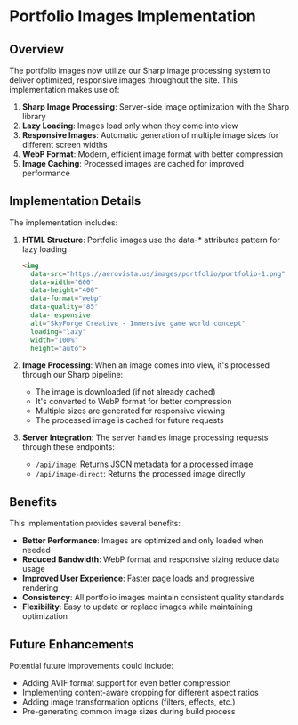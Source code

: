 # Portfolio Images Implementation

## Overview
The portfolio images now utilize our Sharp image processing system to deliver optimized, responsive images throughout the site. This implementation makes use of:

1. **Sharp Image Processing**: Server-side image optimization with the Sharp library
2. **Lazy Loading**: Images load only when they come into view
3. **Responsive Images**: Automatic generation of multiple image sizes for different screen widths
4. **WebP Format**: Modern, efficient image format with better compression
5. **Image Caching**: Processed images are cached for improved performance

## Implementation Details

The implementation includes:

1. **HTML Structure**: Portfolio images use the data-* attributes pattern for lazy loading
   ```html
   <img 
     data-src="https://aerovista.us/images/portfolio/portfolio-1.png" 
     data-width="600" 
     data-height="400" 
     data-format="webp" 
     data-quality="85" 
     data-responsive
     alt="SkyForge Creative - Immersive game world concept" 
     loading="lazy"
     width="100%"
     height="auto">
   ```

2. **Image Processing**: When an image comes into view, it's processed through our Sharp pipeline:
   - The image is downloaded (if not already cached)
   - It's converted to WebP format for better compression
   - Multiple sizes are generated for responsive viewing
   - The processed image is cached for future requests

3. **Server Integration**: The server handles image processing requests through these endpoints:
   - `/api/image`: Returns JSON metadata for a processed image
   - `/api/image-direct`: Returns the processed image directly

## Benefits

This implementation provides several benefits:

- **Better Performance**: Images are optimized and only loaded when needed
- **Reduced Bandwidth**: WebP format and responsive sizing reduce data usage
- **Improved User Experience**: Faster page loads and progressive rendering
- **Consistency**: All portfolio images maintain consistent quality standards
- **Flexibility**: Easy to update or replace images while maintaining optimization

## Future Enhancements

Potential future improvements could include:

- Adding AVIF format support for even better compression
- Implementing content-aware cropping for different aspect ratios
- Adding image transformation options (filters, effects, etc.)
- Pre-generating common image sizes during build process 